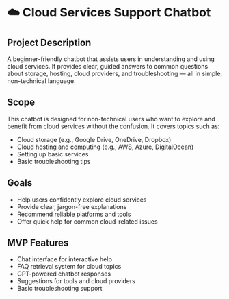 # ☁️ Cloud Services Support Chatbot

## Project Description  
A beginner-friendly chatbot that assists users in understanding and using cloud services. It provides clear, guided answers to common questions about storage, hosting, cloud providers, and troubleshooting — all in simple, non-technical language.

## Scope  
This chatbot is designed for non-technical users who want to explore and benefit from cloud services without the confusion. It covers topics such as:

- Cloud storage (e.g., Google Drive, OneDrive, Dropbox)
- Cloud hosting and computing (e.g., AWS, Azure, DigitalOcean)
- Setting up basic services
- Basic troubleshooting tips

## Goals  
- Help users confidently explore cloud services  
- Provide clear, jargon-free explanations  
- Recommend reliable platforms and tools  
- Offer quick help for common cloud-related issues

## MVP Features  
-  Chat interface for interactive help  
-  FAQ retrieval system for cloud topics  
-  GPT-powered chatbot responses  
-  Suggestions for tools and cloud providers  
-  Basic troubleshooting support  


